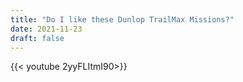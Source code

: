 ```yaml
---
title: "Do I like these Dunlop TrailMax Missions?"
date: 2021-11-23
draft: false 
---
```


{{< youtube 2yyFLItmI90>}}

